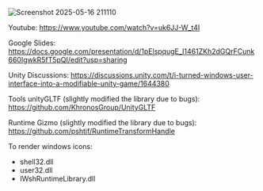 
![Screenshot 2025-05-16 211110](https://github.com/user-attachments/assets/581de4bc-9cbe-4d39-847d-ed131eb157ce)


Youtube:
https://www.youtube.com/watch?v=uk6JJ-W_t4I

Google Slides:
https://docs.google.com/presentation/d/1pElspqugE_I1461ZKh2dGQrFCunk660IgwkR5fT5pQI/edit?usp=sharing 

Unity Discussions:
https://discussions.unity.com/t/i-turned-windows-user-interface-into-a-modifiable-unity-game/1644380


Tools
unityGLTF (slightly modified the library due to bugs):
https://github.com/KhronosGroup/UnityGLTF

Runtime Gizmo (slightly modified the library due to bugs):
https://github.com/pshtif/RuntimeTransformHandle

To render windows icons:
- shell32.dll
- user32.dll
- IWshRuntimeLibrary.dll 
